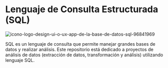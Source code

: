 # Lenguaje de Consulta Estructurada (SQL) 

![icono-logo-design-ui-o-ux-app-de-la-base-de-datos-sql-96841969](https://user-images.githubusercontent.com/86261762/197586986-67d3e3f8-2514-4535-81a1-5133ff8725a5.jpg)

SQL es un lenguaje de consulta que permite manejar grandes bases de datos y realizar análisis. 
Este repositorio está dedicado a proyectos de análisis de datos (extracción de datos, transformación y análisis) utilizando lenguaje SQL. 
